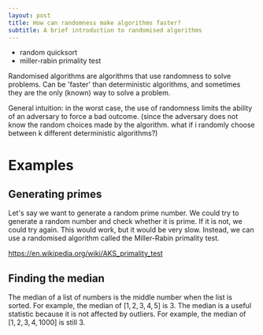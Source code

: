 ```yaml
---
layout: post
title: How can randomness make algorithms faster?
subtitle: A brief introduction to randomised algorithms
---
```


- random quicksort
- miller-rabin primality test

<!-- https://eccc.weizmann.ac.il/report/2023/076/ -->

Randomised algorithms are algorithms that use randomness to solve problems. Can be 'faster' than deterministic algorithms, and sometimes they are the only (known) way to solve a problem.

<!-- probablistic polynomial time, Bounded-error probabilistic polynomial, randomized polynomial time.
unsolved. P = BPP? -->

General intuition:
in the worst case, the use of randomness limits the ability of an adversary to force a bad outcome. (since the adversary does not know the random choices made by the algorithm. what if i randomly choose between k different deterministic algorithms?)


# Examples

## Generating primes

Let's say we want to generate a random prime number. We could try to generate a random number and check whether it is prime. If it is not, we could try again. This would work, but it would be very slow. Instead, we can use a randomised algorithm called the Miller-Rabin primality test.



<!--  The Miller-Rabin primality test is a randomised algorithm that can be used to test whether a number is prime. It is based on Fermat's little theorem, which states that if $p$ is prime, then for any $a$:

$$
a^{p-1} \equiv 1 \pmod{p}
$$

The Miller-Rabin test works by choosing a random $a$ and checking whether this equation holds. If it does not, then $p$ is not prime. If it does, then $p$ is probably prime. The probability that $p$ is not prime but the test says it is is at most $1/4$. -->

https://en.wikipedia.org/wiki/AKS_primality_test


## Finding the median

The median of a list of numbers is the middle number when the list is sorted. For example, the median of $[1, 2, 3, 4, 5]$ is $3$. The median is a useful statistic because it is not affected by outliers. For example, the median of $[1, 2, 3, 4, 1000]$ is still $3$.

